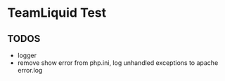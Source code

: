 # TeamLiquid Test

## TODOS
- logger
- remove show error from php.ini, log unhandled exceptions to apache error.log
